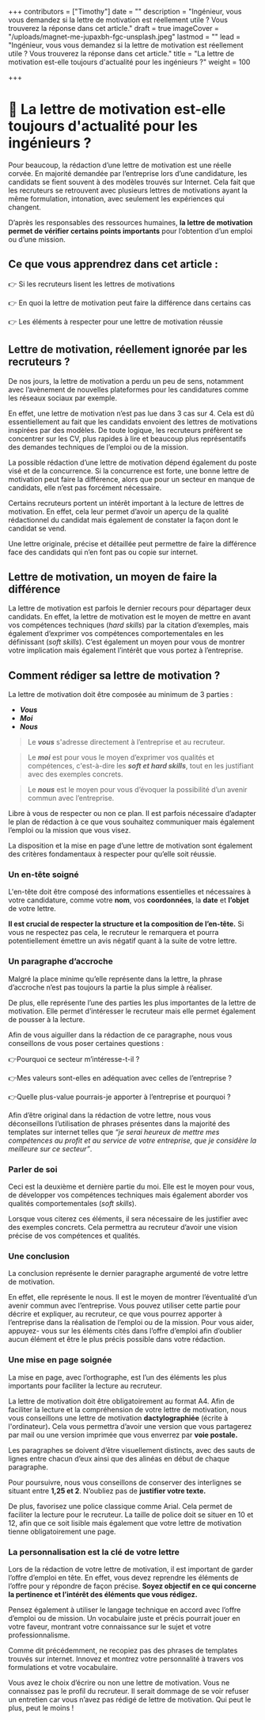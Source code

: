 +++
contributors = ["Timothy"]
date = ""
description = "Ingénieur, vous vous demandez si la lettre de motivation est réellement utile ? Vous trouverez la réponse dans cet article."
draft = true
imageCover = "/uploads/magnet-me-jupaxbh-fgc-unsplash.jpeg"
lastmod = ""
lead = "Ingénieur, vous vous demandez si la lettre de motivation est réellement utile ? Vous trouverez la réponse dans cet article."
title = "La lettre de motivation est-elle toujours d'actualité pour les ingénieurs ?"
weight = 100

+++
# **🤔** La lettre de motivation est-elle toujours d'actualité pour les ingénieurs ?

Pour beaucoup, la rédaction d’une lettre de motivation est une réelle corvée. En majorité demandée par l’entreprise lors d’une candidature, les candidats se fient souvent à des modèles trouvés sur Internet.                 Cela fait que les recruteurs se retrouvent avec plusieurs lettres de motivations ayant la même formulation, intonation, avec seulement les expériences qui changent.

D’après les responsables des ressources humaines, **la lettre de motivation permet de vérifier certains points importants** pour l’obtention d’un emploi ou d’une mission.

## Ce que vous apprendrez dans cet article :

👉 Si les recruteurs lisent les lettres de motivations

👉 En quoi la lettre de motivation peut faire la différence dans certains cas

👉 Les éléments à respecter pour une lettre de motivation réussie

## Lettre de motivation, réellement ignorée par les recruteurs ?

De nos jours, la lettre de motivation a perdu un peu de sens, notamment avec l’avènement de nouvelles plateformes pour les candidatures comme les réseaux sociaux par exemple.

En effet, une lettre de motivation n’est pas lue dans 3 cas sur 4. Cela est dû essentiellement au fait que les candidats envoient des lettres de motivations inspirées par des modèles. De toute logique, les recruteurs préfèrent se concentrer sur les CV, plus rapides à lire et beaucoup plus représentatifs des demandes techniques de l’emploi ou de la mission.

La possible rédaction d’une lettre de motivation dépend également du poste visé et de la concurrence. Si la concurrence est forte, une bonne lettre de motivation peut faire la différence, alors que pour un secteur en manque de candidats, elle n’est pas forcément nécessaire.

Certains recruteurs portent un intérêt important à la lecture de lettres de motivation. En effet, cela leur permet d’avoir un aperçu de la qualité rédactionnel du candidat mais également de constater la façon dont le candidat se vend.

Une lettre originale, précise et détaillée peut permettre de faire la différence face des candidats qui n’en font pas ou copie sur internet.

## Lettre de motivation, un moyen de faire la différence

La lettre de motivation est parfois le dernier recours pour départager deux candidats. En effet, la lettre de motivation est le moyen de mettre en avant vos compétences techniques (_hard skills_) par la citation d’exemples, mais également d’exprimer vos compétences comportementales en les définissant (_soft skills_). C’est également un moyen pour vous de montrer votre implication mais également l’intérêt que vous portez à l’entreprise.

## Comment rédiger sa lettre de motivation ?

La lettre de motivation doit être composée au minimum de 3 parties :

* **_Vous_**
* **_Moi_**
* **_Nous_**

> Le **_vous_** s'adresse directement à l’entreprise et au recruteur.

> Le **_moi_** est pour vous le moyen d’exprimer vos qualités et compétences, c'est-à-dire les **_soft et hard skills_**, tout en les justifiant avec des exemples concrets.

> Le **_nous_** est le moyen pour vous d’évoquer la possibilité d’un avenir commun avec l’entreprise.

Libre à vous de respecter ou non ce plan. Il est parfois nécessaire d’adapter le plan de rédaction à ce que vous souhaitez communiquer mais également l’emploi ou la mission que vous visez.

La disposition et la mise en page d’une lettre de motivation sont également des critères fondamentaux à respecter pour qu’elle soit réussie.

### **Un en-tête soigné**

L'en-tête doit être composé des informations essentielles et nécessaires à votre candidature, comme votre **nom**, vos **coordonnées**, la **date** et **l’objet** de votre lettre.

**Il est crucial de respecter la structure et la composition de l’en-tête.** Si vous ne respectez pas cela, le recruteur le remarquera et pourra potentiellement émettre un avis négatif quant à la suite de votre lettre.

### **Un paragraphe d’accroche**

Malgré la place minime qu’elle représente dans la lettre, la phrase d’accroche n’est pas toujours la partie la plus simple à réaliser.

De plus, elle représente l’une des parties les plus importantes de la lettre de motivation. Elle permet d’intéresser le recruteur mais elle permet également de pousser à la lecture.

Afin de vous aiguiller dans la rédaction de ce paragraphe, nous vous conseillons de vous poser certaines questions :

👉Pourquoi ce secteur m’intéresse-t-il ?

👉Mes valeurs sont-elles en adéquation avec celles de l’entreprise ?

👉Quelle plus-value pourrais-je apporter à l’entreprise et pourquoi ?

Afin d’être original dans la rédaction de votre lettre, nous vous déconseillons l’utilisation de phrases présentes dans la majorité des templates sur internet telles que _“je serai heureux de mettre mes compétences au profit et au service de votre entreprise, que je considère la meilleure sur ce secteur”_.

### Parler de soi

Ceci est la deuxième et dernière partie du moi. Elle est le moyen pour vous, de développer vos compétences techniques mais également aborder vos qualités comportementales (_soft skills_).

Lorsque vous citerez ces éléments, il sera nécessaire de les justifier avec des exemples concrets. Cela permettra au recruteur d’avoir une vision précise de vos compétences et qualités.

### Une conclusion

La conclusion représente le dernier paragraphe argumenté de votre lettre de motivation.

En effet, elle représente le nous. Il est le moyen de montrer l’éventualité d’un avenir commun avec l’entreprise. Vous pouvez utiliser cette partie pour décrire et expliquer, au recruteur, ce que vous pourrez apporter à l’entreprise dans la réalisation de l’emploi ou de la mission. Pour vous aider, appuyez- vous sur les éléments cités dans l’offre d’emploi afin d’oublier aucun élément et être le plus précis possible dans votre rédaction.

### Une mise en page soignée

La mise en page, avec l’orthographe, est l’un des éléments les plus importants pour faciliter la lecture au recruteur.

La lettre de motivation doit être obligatoirement au format A4. Afin de faciliter la lecture et la compréhension de votre lettre de motivation, nous vous conseillons une lettre de motivation **dactylographiée** (écrite à l'ordinateur)**.** Cela vous permettra d’avoir une version que vous partagerez par mail ou une version imprimée que vous enverrez par **voie postale.**

Les paragraphes se doivent d’être visuellement distincts, avec des sauts de lignes entre chacun d’eux ainsi que des alinéas en début de chaque paragraphe.

Pour poursuivre, nous vous conseillons de conserver des interlignes se situant entre **1,25 et 2**. N’oubliez pas de **justifier votre texte.**

De plus, favorisez une police classique comme Arial. Cela permet de faciliter la lecture pour le recruteur. La taille de police doit se situer en 10 et 12, afin que ce soit lisible mais également que votre lettre de motivation tienne obligatoirement une page.

### La personnalisation est la clé de votre lettre

Lors de la rédaction de votre lettre de motivation, il est important de garder l’offre d’emploi en tête. En effet, vous devez reprendre les éléments de l’offre pour y répondre de façon précise. **Soyez objectif en ce qui concerne la pertinence et l’intérêt des éléments que vous rédigez.**

Pensez également à utiliser le langage technique en accord avec l’offre d’emploi ou de mission. Un vocabulaire juste et précis pourrait jouer en votre faveur, montrant votre connaissance sur le sujet et votre professionnalisme.

Comme dit précédemment, ne recopiez pas des phrases de templates trouvés sur internet. Innovez et montrez votre personnalité à travers vos formulations et votre vocabulaire.

Vous avez le choix d’écrire ou non une lettre de motivation. Vous ne connaissez pas le profil du recruteur. Il serait dommage de se voir refuser un entretien car vous n’avez pas rédigé de lettre de motivation. Qui peut le plus, peut le moins !